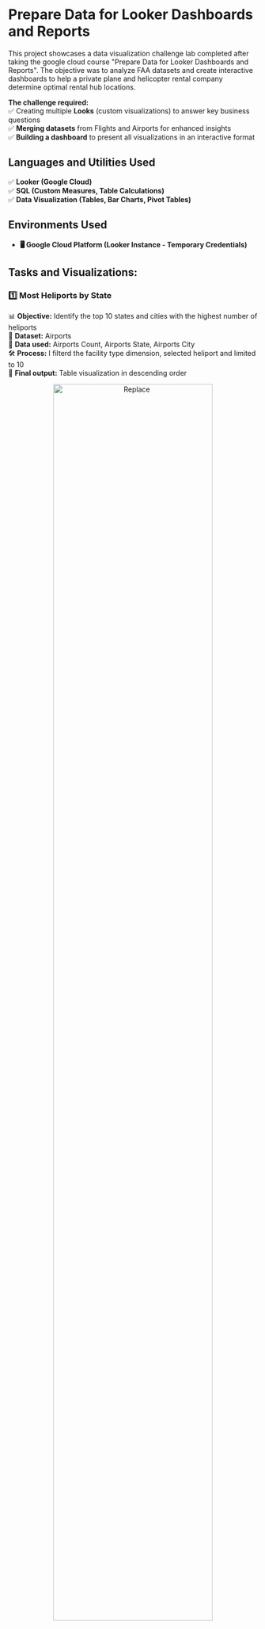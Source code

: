 <h1>Prepare Data for Looker Dashboards and Reports</h1>

This project showcases a data visualization challenge lab completed after taking the google cloud course "Prepare Data for Looker Dashboards and Reports". The objective was to analyze FAA datasets and create interactive dashboards to help a private plane and helicopter rental company determine optimal rental hub locations.  

**The challenge required:**  
✅ Creating multiple **Looks** (custom visualizations) to answer key business questions  
✅ **Merging datasets** from Flights and Airports for enhanced insights  
✅ **Building a dashboard** to present all visualizations in an interactive format  

<h2>Languages and Utilities Used</h2>

✅ **Looker (Google Cloud)**  
✅ **SQL (Custom Measures, Table Calculations)**  
✅ **Data Visualization (Tables, Bar Charts, Pivot Tables)**

<h2>Environments Used </h2>

- <b>🖥 Google Cloud Platform (Looker Instance - Temporary Credentials)

</b> 

<h2>Tasks and Visualizations:</h2>

### **1️⃣ Most Heliports by State**  
📊 **Objective:** Identify the top 10 states and cities with the highest number of heliports  
📌 **Dataset:** Airports  
🔹 **Data used:** Airports Count, Airports State, Airports City  
🛠 **Process:** I filterd the facility type dimension, selected heliport and limited to 10  
🔹 **Final output:** Table visualization in descending order
<p align="center">
  <img src="https://i.imgur.com/UAmccNW.png" height="80%" width="80%" alt="Replace"/>
</p>
<br />
<br />


### **2️⃣ Facility Type Breakdown for Top States**  
📊 **Objective:** Analyze facility type distribution in states with the most airports  
📌 **Dataset:** Airports  
🔹 **Data used:** Airports Count, Airports State, Airports Facility Types  
🛠 **Process:** I Pivoted the facility type dimension to show the distribution   
🔹 **Final output:** Table visualization in descending order
<p align="center">
  <img src="https://i.imgur.com/xehkt7M.png" height="80%" width="80%" alt="Replace"/>
</p>
<br />
<br />


### **3️⃣ Highest Flight Cancellation Rates**  
📊 **Objective:** Identify airports and states with the highest percentage of flight cancellations (with over 10,000 flights)  
📌 **Dataset:** Flights  
🔹 **Data used:** Aircraft Origin City, Aircraft Origin State, Percentage of Flights Cancelled, Flight count, Flight Details Cancelled Count   
🛠 **Process:** I filtered for flights exceeding 10,000, then created a table calculation to determine the cancellation percentage   
🔹 **Final output:** Table visualization in descending order with Flight count and Flight Details Cancelled Count made invinsible    
<p align="center">
  <img src="https://i.imgur.com/cF4uTKv.png" height="80%" width="80%" alt="Replace"/>
</p>
<br />
<br />


### **4️⃣ Smallest Average Distance Between Airports**  
📊 **Objective:** Determine the origin and destination airports with the smallest average flight distance  
📌 **Dataset:** Flights  
🔹 **Data used:** Origin and Destination, Average Distance (Miles)  
🛠 **Process:** Created a custom measure to calculate the average flight distance, applied a filter to remove zero values   
🔹 **Final output:** Table visualization in ascending order  
<p align="center">
  <img src="https://i.imgur.com/NUwehYk.png" height="80%" width="80%" alt="Replace"/>
</p>
<br />
<br />

### **5️⃣ Busiest Major Joint-Use Airports with Control Towers**  
📊 **Objective:** Identify the busiest airports that are major, joint-use, and have control towers  
📌 **Dataset:** Flights & Airports (Merged)  
🔹 **Data used:** Aircrft origin City, State, Code, Number of Flights  
🛠 **Process:**  Merged the Flights and Airports datasets, filtering for airports marked as major, joint-use, and with control towers, then visualized the busiest ones using a bar chart. 
<p align="center">
  <img src="https://i.imgur.com/62TgaWL.png" height="80%" width="80%" alt="Replace"/>
</p>
<br />
<br />

🔹 **Final output:** Airports Count, State, Facility Types  
<p align="center">
  <img src="https://i.imgur.com/62TgaWL.png" height="80%" width="80%" alt="Replace"/>
</p>
<br />
<br />

### **6️⃣ Dashboard: Consolidated Insights**  
📊 **Objective:** Combine all visualizations into a single interactive dashboard for presentation  
📌 **Dataset:** Airports, Flights  

🛠 **Process:** Added all created Looks and the merged results visualization to a new dashboard, organizing them for easy navigation and insights.  
<p align="center">
  <img src="https://i.imgur.com/62TgaWL.png" height="80%" width="80%" alt="Replace"/>
</p>
<br />
<br />

🔹 **Final output:** Interactive dashboard with all visualizations  
<p align="center">
  <img src="https://i.imgur.com/62TgaWL.png" height="80%" width="80%" alt="Replace"/>
</p>
<br />
<br />

🔹 **Skill badge:**   
<p align="center">
  <img src="https://i.imgur.com/fAtKYhg.png" height="80%" width="80%" alt="Replace"/>
</p>
<br />
<br />



<!--
 ```diff
- text in red
+ text in green
! text in orange
# text in gray
@@ text in purple (and bold)@@
```
--!># Lookerlab
